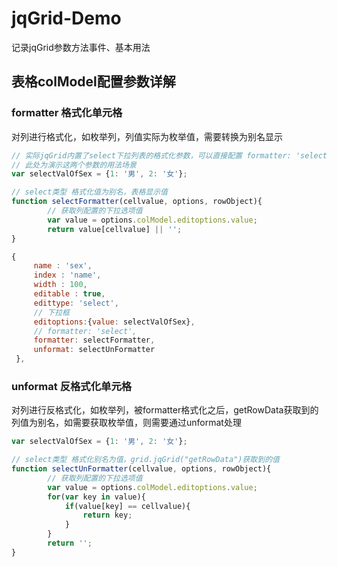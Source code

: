 # jqGrid-Demo
记录jqGrid参数方法事件、基本用法

## 表格colModel配置参数详解
### formatter 格式化单元格

对列进行格式化，如枚举列，列值实际为枚举值，需要转换为别名显示

```javascript
// 实际jqGrid内置了select下拉列表的格式化参数，可以直接配置 formatter: 'select'， 无需自定义formatter，unformat
// 此处为演示这两个参数的用法场景
var selectValOfSex = {1: '男', 2: '女'};

// select类型 格式化值为别名，表格显示值
function selectFormatter(cellvalue, options, rowObject){
		// 获取列配置的下拉选项值
		var value = options.colModel.editoptions.value;
		return value[cellvalue] || '';
}

{
	 name : 'sex',
	 index : 'name',
	 width : 100, 
	 editable : true,
	 edittype: 'select',
	 // 下拉框
	 editoptions:{value: selectValOfSex},
	 // formatter: 'select',
	 formatter: selectFormatter,
	 unformat: selectUnFormatter
 },
```
### unformat 反格式化单元格

对列进行反格式化，如枚举列，被formatter格式化之后，getRowData获取到的列值为别名，如需要获取枚举值，则需要通过unformat处理

```javascript
var selectValOfSex = {1: '男', 2: '女'};

// select类型 格式化别名为值，grid.jqGrid("getRowData")获取到的值
function selectUnFormatter(cellvalue, options, rowObject){
		// 获取列配置的下拉选项值
		var value = options.colModel.editoptions.value;
		for(var key in value){
			if(value[key] == cellvalue){
				return key;
			}
		}
		return '';
}
 ```
